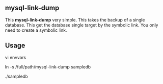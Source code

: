 ## mysql-link-dump

This **mysql-link-dump** very simple. This takes the backup of a single database. This get the database single target by the symbolic link. You only need to create a symbolic link.

## Usage

vi envvars

ln -s /full/path/mysql-link-dump sampledb

./sampledb
